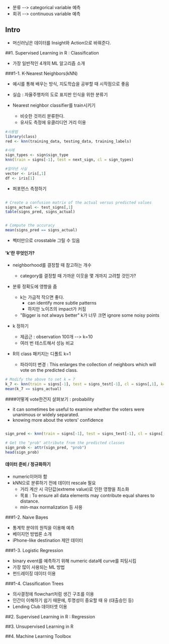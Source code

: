 * 분류 --> categorical variable 예측
* 회귀 --> continuous variable 예측

## Intro
* 머신러닝은 데이터를 Insight와 Action으로 바꿔준다.

##1. Supervised Learning in R : Classification
* 가장 일반적인 4개의 ML 알고리즘 소개


###1-1. K-Nearest Neighbors(kNN)
* 예시를 통해 배우는 방식, 지도학습을 공부할 때 시작점으로 좋음
* 실습 : 자율주행차의 도로 표지판 인식을 위한 분류기

* Nearest neighbor classifier를 train시키기
  * 비슷한 것끼리 분류한다.
  * 유사도 측정에 유클리디언 거리 이용

```r
#사용법
library(class)
red <- knn(training_data, testing_data, training_labels)

#사례
sign_types <- sign$sign_type
knn(train = signs[-1], test = next_sign, cl = sign_types)

#알아낸 사실
vector <- iris[,1]
df <- iris[1]

```

* 퍼포먼스 측정하기
``` r

# Create a confusion matrix of the actual versus predicted values
signs_actual <- test_signs[,1]
table(signs_pred, signs_actual)


# Compute the accuracy
mean(signs_pred == signs_actual)

```
- 벡터만으로 crosstable 그릴 수 있음

#### 'k'란 무엇인가?
* neighborhood를 결정할 때 참고하는 개수
  * category를 결정할 때 가까운 이웃을 몇 개까지 고려할 것인가?  
* 분류 정확도에 영향을 줌
  * k는 가급적 작으면 좋다.
    * can identify more subtle patterns
    * 하지만 노이즈의 impact가 커짐
  * "Bigger is not always better"
    k가 너무 크면 ignore some noisy points

* k 정하기
  * 제곱근 : observation 100개 --> k=10
  * 여러 번 테스트해서 성능 비교


* R의 class 패키지는 디폴트 k=1
  * 파라미터 변경 : This enlarges the collection of neighbors which will vote on the predicted class.
```r  
# Modify the above to set k = 7
k_7 <- knn(train = signs[-1], test = signs_test[-1], cl = signs[,1], k=7)
mean(k_7 == signs_actual)
```

####어떻게 vote한건지 살펴보기 : probability

* it can sometimes be useful to examine whether the voters were unanimous or widely separated.
*  knowing more about the voters' confidence

``` r

sign_pred <- knn(train = signs[-1], test = signs_test[-1], cl = signs[,1], k = 7, prob=TRUE)

# Get the "prob" attribute from the predicted classes
sign_prob <- attr(sign_pred, "prob")
head(sign_prob)

```

#### 데이터 준비 / 정규화하기
* numeric이어야 함
* kNN으로 분류하기 전에 데이터 rescale 필요
  * 거리 계산 시 극단값(extreme value)로 인한 영향을 최소화
  * 목표 : To ensure all data elements may contribute equal shares to distance.
  * min-max normalization 등 사용 

###1-2. Naive Bayes
* 통계학 분야의 원칙을 이용해 예측
* 베이지언 방법론 소개
* iPhone-like destination 제안 데이터


###1-3. Logistic Regression
* binary event를 예측하기 위해 numeric data에 curve를 피팅시킴
* 가장 많이 사용되는 ML 방법
* 펀드레이징 데이터 이용


###1-4. Classification Trees
* 의사결정에 flowchart처럼 생긴 구조를 이용
* 인간이 이해하기 쉽기 때문에, 투명성이 중요할 때 유 (대출승인  등)
* Lending Club 데이터셋 이용


##2. Supervised Learning in R : Regression

##3. Unsupervised Learning in R

##4. Machine Learning Toolbox
